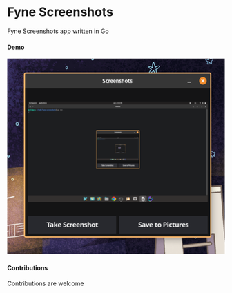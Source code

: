 # Fyne Screenshots

Fyne Screenshots app written in Go

#### Demo

![Fyne Screenshots Demo](screenshot.png)

#### Contributions

Contributions are welcome